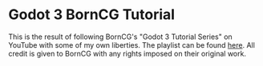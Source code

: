 # Godot 3 BornCG Tutorial

This is the result of following BornCG's "Godot 3 Tutorial Series" on YouTube with some of my own liberties. The playlist can be found [here](https://www.youtube.com/watch?v=VeCrE-ge8xM&list=PLda3VoSoc_TSBBOBYwcmlamF1UrjVtccZ). All credit is given to BornCG with any rights imposed on their original work.


